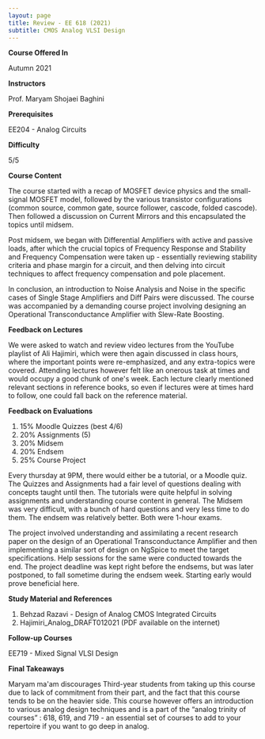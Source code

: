 ```yaml
---
layout: page
title: Review - EE 618 (2021)
subtitle: CMOS Analog VLSI Design 
---
```


**Course Offered In**

Autumn 2021

**Instructors**

Prof. Maryam Shojaei Baghini

**Prerequisites**

EE204 - Analog Circuits

**Difficulty**

5/5

**Course Content**

The course started with a recap of MOSFET device physics and the small-signal MOSFET model, followed by the various transistor configurations (common source, common gate, source follower, cascode, folded cascode). Then followed a discussion on Current Mirrors and this encapsulated the topics until midsem.<br>

Post midsem, we began with Differential Amplifiers with active and passive loads, after which the crucial topics of Frequency Response and Stability and Frequency Compensation were taken up - essentially reviewing stability criteria and phase margin for a circuit, and then delving into circuit techniques to affect frequency compensation and pole placement. <br>

In conclusion, an introduction to Noise Analysis and Noise in the specific cases of Single Stage Amplifiers and Diff Pairs were discussed. The course was accompanied by a demanding course project involving designing an Operational Transconductance Amplifier with Slew-Rate Boosting.
 
**Feedback on Lectures**

We were asked to watch and review video lectures from the YouTube playlist of Ali Hajimiri, which were then again discussed in class hours, where the important points were re-emphasized, and any extra-topics were covered. Attending lectures however felt like an onerous task at times and would occupy a good chunk of one's week. Each lecture clearly mentioned relevant sections in reference books, so even if lectures were at times hard to follow, one could fall back on the reference material.

**Feedback on Evaluations**

1. 15% Moodle Quizzes (best 4/6) 
2. 20% Assignments (5)
3. 20% Midsem
4. 20% Endsem
5. 25% Course Project

Every thursday at 9PM, there would either be a tutorial, or a Moodle quiz. The Quizzes and Assignments had a fair level of questions dealing with concepts taught until then. The tutorials were quite helpful in solving assignments and understanding course content in general. The Midsem was very difficult, with a bunch of hard questions and very less time to do them. The endsem was relatively better. Both were 1-hour exams.

The project involved understanding and assimilating a recent research paper on the design of an Operational Transconductance Amplifier and then implementing a similar sort of design on NgSpice to meet the target specifications. Help sessions for the same were conducted towards the end. The project deadline was kept right before the endsems, but was later postponed, to fall sometime during the endsem week. Starting early would prove beneficial here.

**Study Material and References**

1. Behzad Razavi - Design of Analog CMOS Integrated Circuits
2. Hajimiri_Analog_DRAFT012021 (PDF available on the internet) 

**Follow-up Courses**

EE719 - Mixed Signal VLSI Design

**Final Takeaways**

Maryam ma'am discourages Third-year students from taking up this course due to lack of commitment from their part, and the fact that this course tends to be on the heavier side.
This course however offers an introduction to various analog design techniques and is a part of the “analog trinity of courses” : 618, 619, and 719 - an essential set of courses to add to your repertoire if you want to go deep in analog. 
